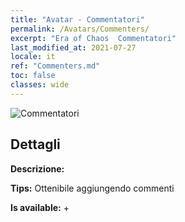 ```yaml
---
title: "Avatar - Commentatori"
permalink: /Avatars/Commenters/
excerpt: "Era of Chaos  Commentatori"
last_modified_at: 2021-07-27
locale: it
ref: "Commenters.md"
toc: false
classes: wide
---
```

 ![Commentatori](/images/a/avatarFrame_14.png)

## Dettagli

 **Descrizione:**  

 **Tips:** Ottenibile aggiungendo commenti 

 **Is available:**  + 

